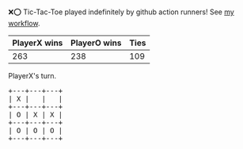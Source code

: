 :x::o: Tic-Tac-Toe played indefinitely by github action runners! See [my workflow](.github/workflows/play.yaml).

|PlayerX wins|PlayerO wins|Ties|
|-|-|-|
|263|238|109|

PlayerX's turn.

<pre>
+---+---+---+
| X |   |   |
+---+---+---+
| O | X | X |
+---+---+---+
| O | O | O |
+---+---+---+
</pre>